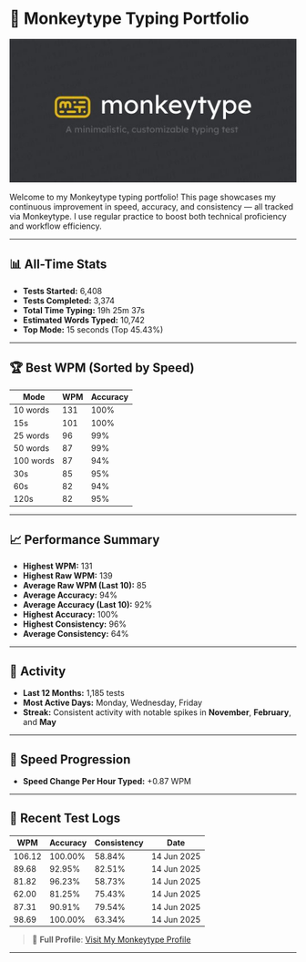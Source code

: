 # 🧠 Monkeytype Typing Portfolio

![Typing Stats Banner](Images/Monkeytype.jpeg)

Welcome to my Monkeytype typing portfolio! This page showcases my continuous improvement in speed, accuracy, and consistency — all tracked via Monkeytype. I use regular practice to boost both technical proficiency and workflow efficiency.

---

## 📊 All-Time Stats
- **Tests Started:** 6,408  
- **Tests Completed:** 3,374  
- **Total Time Typing:** 19h 25m 37s  
- **Estimated Words Typed:** 10,742  
- **Top Mode:** 15 seconds (Top 45.43%)

---

## 🏆 Best WPM (Sorted by Speed)
| Mode       | WPM | Accuracy |
|------------|-----|----------|
| 10 words   | 131 | 100%     |
| 15s        | 101 | 100%     |
| 25 words   | 96  | 99%      |
| 50 words   | 87  | 99%      |
| 100 words  | 87  | 94%      |
| 30s        | 85  | 95%      |
| 60s        | 82  | 94%      |
| 120s       | 82  | 95%      |

---

## 📈 Performance Summary
- **Highest WPM:** 131  
- **Highest Raw WPM:** 139  
- **Average Raw WPM (Last 10):** 85  
- **Average Accuracy:** 94%  
- **Average Accuracy (Last 10):** 92%  
- **Highest Accuracy:** 100%  
- **Highest Consistency:** 96%  
- **Average Consistency:** 64%

---

## 📅 Activity
- **Last 12 Months:** 1,185 tests  
- **Most Active Days:** Monday, Wednesday, Friday  
- **Streak:** Consistent activity with notable spikes in **November**, **February**, and **May**

---

## 🧠 Speed Progression
- **Speed Change Per Hour Typed:** +0.87 WPM

---

## 📃 Recent Test Logs
| WPM    | Accuracy | Consistency | Date        |
|--------|----------|-------------|-------------|
| 106.12 | 100.00%  | 58.84%      | 14 Jun 2025 |
| 89.68  | 92.95%   | 82.51%      | 14 Jun 2025 |
| 81.82  | 96.23%   | 58.73%      | 14 Jun 2025 |
| 62.00  | 81.25%   | 75.43%      | 14 Jun 2025 |
| 87.31  | 90.91%   | 79.54%      | 14 Jun 2025 |
| 98.69  | 100.00%  | 63.34%      | 14 Jun 2025 |

> 🔗 **Full Profile**: [Visit My Monkeytype Profile](https://monkeytype.com/profile/Farabi)

---

###
